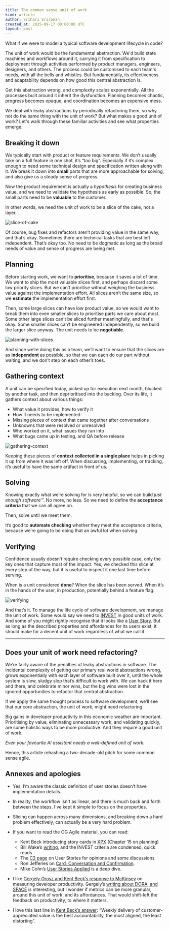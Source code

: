 ```yaml
---
title: The common sense unit of work
kind: article
author: Srihari Sriraman
created_at: 2025-09-17 00:00:00 UTC
layout: post
---
```

What if we were to model a typical software development lifecycle in code?

The unit of work would be the fundamental abstraction. We'd build state machines and workflows around it, carrying it from specification to deployment through activities performed by product managers, engineers, designers, and others. The process could be customised to each team's needs, with all the bells and whistles. But fundamentally, its effectiveness and adaptability depends on how good this central abstraction is.

Get this abstraction wrong, and complexity scales exponentially. All the processes built around it inherit the dysfunction. Planning becomes chaotic, progress becomes opaque, and coordination becomes an expensive mess.

We deal with leaky abstractions by periodically refactoring them, so why not do the same thing with the unit of work? But what makes a good unit of work? Let's walk through these familiar activities and see what properties emerge.

## Breaking it down

We typically start with product or feature requirements. We don’t usually take on a full feature in one shot, it’s “too big”. Especially if it’s complex enough to need some technical design and specification written along with it. We break it down into **small** parts that are more approachable for solving, and also give us a steady sense of progress.

Now the product requirement is actually a *hypothesis* for creating business value, and we need to validate the hypothesis as early as possible. So, the small parts need to be **valuable** to the customer.

In other words, we need the unit of work to be a slice of the cake, not a layer.

![slice-of-cake](/images/blog/breaking-it-down.webp)

Of course, bug fixes and refactors aren’t providing value in the same way, and that’s okay. Sometimes there are technical tasks that are best left independent. That’s okay too. No need to be dogmatic as long as the broad needs of value and sense of progress are being met.

## Planning

Before starting work, we want to **prioritise**, because it saves a lot of time. We want to ship the most valuable slices first, and perhaps discard some low priority slices. But we can’t prioritise without weighing the business value against the implementation effort. All slices aren’t the same size, so we **estimate** the implementation effort first.

Then, some large slices can have low product value, so we would want to break them into even smaller slices to prioritise parts we care about most. Some other large slices can't be sliced further meaningfully, and that's okay. Some smaller slices can’t be engineered independently, so we build the larger slice anyway. The unit needs to be **negotiable**.

![planning-with-slices](/images/blog/planning-cake-cut.webp)

And since we’re doing this as a team, we’ll want to ensure that the slices are as **independent** as possible, so that we can each do our part without waiting, and we don’t step on each other’s toes.

## Gathering context

A unit can be specified today, picked up for execution next month, blocked by another task, and then deprioritised into the backlog. Over its life, it gathers context about various things:

* What value it provides, how to verify it
* How it needs to be implemented
* Missing pieces of context that came together after conversations
* Unknowns that were resolved or unresolved
* Who worked on it, what issues they ran into
* What bugs came up in testing, and QA before release

![gathering-context](/images/blog/gathering-context.png)

Keeping these pieces of **context collected in a single place** helps in picking it up from where it was left off. When discussing, implementing, or tracking, it’s useful to have the same artifact in front of us.

## Solving

Knowing exactly what we’re solving for is very helpful, so we can build *just enough software™️*. No more, no less. So we need to define the **acceptance criteria** that we can all agree on.

Then, solve until we meet them. 

It’s good to **automate checking** whether they meet the acceptance criteria, because we’re going to be doing that an awful lot when solving.

## Verifying

Confidence usually doesn’t require checking every possible case, only the key ones that capture most of the impact. Yes, we checked this slice at every step of the way, but it is useful to inspect it one last time before serving.

When is a unit considered **done**? When the slice has been served. When it’s in the hands of the user, in production, potentially behind a feature flag.

![verifying](/images/blog/verifying.webp)

And that’s it. To manage the life cycle of software development, we manage the unit of work. Some would say we need to [INVEST](https://xp123.com/invest-in-good-stories-and-smart-tasks/) in good units of work. And some of you might rightly recognise that it looks like a [User Story](https://c2.com/xp/UserStory.html). But as long as the described properties and affordances for its users exist, it should make for a decent unit of work regardless of what we call it.

- - -

## Does your unit of work need refactoring?

We’re fairly aware of the penalties of leaky abstractions in software. The incidental complexity of getting our primary real world abstractions wrong, grows exponentially with each layer of software built over it, until the whole system is slow, sludgy slop that’s difficult to work with. We can hack it here and there, and celebrate minor wins, but the big wins were lost in the ignored opportunities to refactor that central abstraction.

If we apply the same thought process to software development, we’ll see that our core abstraction, the unit of work, might need refactoring.

Big gains in developer productivity in this economic weather are important. Prioritising by value, eliminating unnecessary work, and validating quickly, are some holistic ways to be more productive. And they require a good unit of work.

*Even your favourite AI assistant needs a well-defined unit of work.*

Hence, this article rehashing a two-decade-old pitch for some common sense agile.

## Annexes and apologies

* Yes, I’m aware the classic definition of user stories doesn’t have implementation details.
* In reality, the workflow isn't as linear, and there is much back and forth between the steps. I've kept it simple to focus on the properties.
* Slicing can happen across many dimensions, and breaking down a hard problem effectively, can actually be a very hard problem.
* If you want to read the OG Agile material, you can read:

  * Kent Beck introducing story cards in [XPX](https://www.goodreads.com/book/show/67833.Extreme_Programming_Explained) (Chapter 15 on planning)
  * Bill Wake’s [writing](https://xp123.com/user-stories/), and the INVEST criteria are condensed, quick reads
  * The [C2 page](https://c2.com/xp/UserStory.html) on User Stories for opinions and some discussions
  * Ron Jefferies on [Card, Conversation and Confirmation](https://ronjeffries.com/xprog/articles/expcardconversationconfirmation/).
  * Mike Cohn’s [User Stories Applied](https://www.goodreads.com/book/show/3856.User_Stories_Applied) is a deep dive.
* I like [Gergely Orosz and Kent Beck’s response to McKinsey](https://newsletter.pragmaticengineer.com/p/measuring-developer-productivity) on measuring developer productivity. Gergely’s [writing about DORA, and SPACE](https://newsletter.pragmaticengineer.com/p/developer-productivity-a-new-framework) is interesting, but I wonder if metrics can be more granular, around this unit of work, and its affordances. That would shift-left the feedback on productivity, to where it matters.
* I love this last line in [Kent Beck’s answer](https://tidyfirst.substack.com/p/measuring-developer-productivity-440): “Weekly delivery of customer-appreciated value is the best accountability, the most aligned, the least distorting”.
